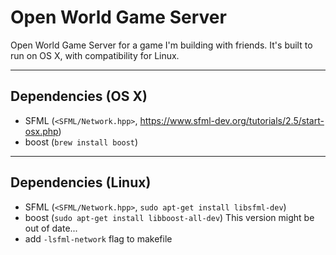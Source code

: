 #  Open World Game Server

Open World Game Server for a game I'm building with friends.
It's built to run on OS X, with compatibility for Linux.

-----------------------------------------------------------------------------

## Dependencies (OS X)

- SFML (`<SFML/Network.hpp>`, https://www.sfml-dev.org/tutorials/2.5/start-osx.php)
- boost (`brew install boost`)

-----------------------------------------------------------------------------

## Dependencies (Linux)

- SFML (`<SFML/Network.hpp>`, `sudo apt-get install libsfml-dev`)
- boost (`sudo apt-get install libboost-all-dev`) This version might be out of date...
- add `-lsfml-network` flag to makefile
